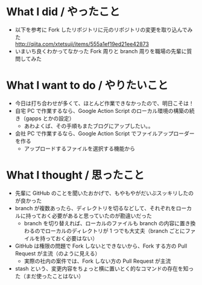 # What I did / やったこと
- 以下を参考に Fork したリポジトリに元のリポジトリの変更を取り込んでみた  
http://qiita.com/xtetsuji/items/555a1ef19ed21ee42873  
- いまいち良くわかってなかった Fork 周りと branch 周りを職場の先輩に質問してみた   

# What I want to do / やりたいこと
- 今日は打ち合わせが多くて、ほとんど作業できなかったので、明日こそは！  
- 自宅 PC で作業するなら、Google Action Script のローカル環境の構築の続き（gapps とかの設定）  
    - あわよくば、その手順もまたブログにアップしたい。。  
- 会社 PC で作業するなら、Google Action Script でファイルアップローダーを作る    
    - アップロードするファイルを選択する機能から  

# What I thought / 思ったこと
- 先輩に GitHub のことを聞いたおかげで、もやもやがだいぶスッキリしたのが良かった  
- branch が複数あったら、ディレクトリを切るなどして、それぞれをローカルに持っておく必要があると思っていたのが勘違いだった  
    - branch を切り替えれば、ローカルのファイルも branch の内容に置き換わるのでローカルのディレクトリが 1 つでも大丈夫（branch ごとにファイルを持っておく必要はない）  
- GitHub は権限の問題で Fork しないとできないから、Fork する方の Pull Request が主流（のように見える）
    - 実際の社内の案件では、Fork しない方の Pull Request が主流
- stash という、変更内容をちょっと横に置いとく的なコマンドの存在を知った（まだ使ったことはない）
